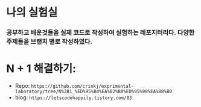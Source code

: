 # 나의 실험실 #
### 공부하고 배운것들을 실제 코드로 작성하여 실험하는 레포지터리다. 다양한 주제들을 브랜치 별로 작성하였다. ###

# N + 1 해결하기:
* Repo: `https://github.com/crinkj/exprimental-laboratory/tree/N%2B1_%ED%95%B4%EA%B2%B0%ED%95%98%EA%B8%B0`
* blog: `https://letscodehappily.tistory.com/83`
